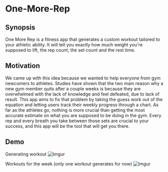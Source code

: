 # One-More-Rep

## Synopsis
One More Rep is a fitness app that generates a custom workout tailored to your athletic ability. It will tell you exactly how much weight you're supposed to lift, the rep count, the set count and the rest time.

## Motivation
We came up with this idea because we wanted to help everyone from gym newcomers to athletes. Studies have shown that the two main reason why a new gym member quits after a couple weeks is because they are overwhelmed with the lack of knowledge and feel defeated, due to lack of result. This app aims to fix that problem by taking the guess work out of the equation and letting users track their weekly progress through a chart.
As far as the athletes go, nothing is more crucial than getting the most accurate estimate on what you are supposed to be doing in the gym. Every rep and every breath you take between those sets are crucial to your success, and this app will be the tool that will get you there.

## Demo
Generating workout
![Imgur](https://i.imgur.com/oL2pGpY.gif)

Workouts for the week (only one workout generates for now) 
![Imgur](https://i.imgur.com/vEqUfeO.png)
